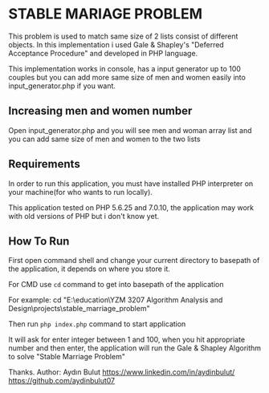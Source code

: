 # STABLE MARIAGE PROBLEM

This problem is used to match same size of 2 lists consist of different objects. In this implementation i used Gale & 
Shapley's "Deferred Acceptance Procedure" and developed in PHP language.

This implementation works in console, has a input generator up to 100 couples but you can add more same size of men and 
women easily into input_generator.php if you want.

## Increasing men and women number
Open input_generator.php and you will see men and woman array list and you can add same size of men and women to the 
two lists

## Requirements
In order to run this application, you must have installed PHP interpreter on your machine(for who wants to run locally). 

This application tested on PHP 5.6.25 and 7.0.10, the application may work with old versions of PHP but i don't know yet.

## How To Run

First open command shell and change your current directory to basepath of the application, it depends on where you store it.

For CMD use `cd` command to get into basepath of the application

For example: cd "E:\education\YZM 3207 Algorithm Analysis and Design\projects\stable_marriage_problem"

Then run `php index.php` command to start application

It will ask for enter integer between 1 and 100, when you hit appropriate 
number and then enter, the application will run the Gale & Shapley Algorithm to solve "Stable Marriage Problem"

Thanks.
Author: Aydın Bulut
https://www.linkedin.com/in/aydinbulut/
https://github.com/aydinbulut07
